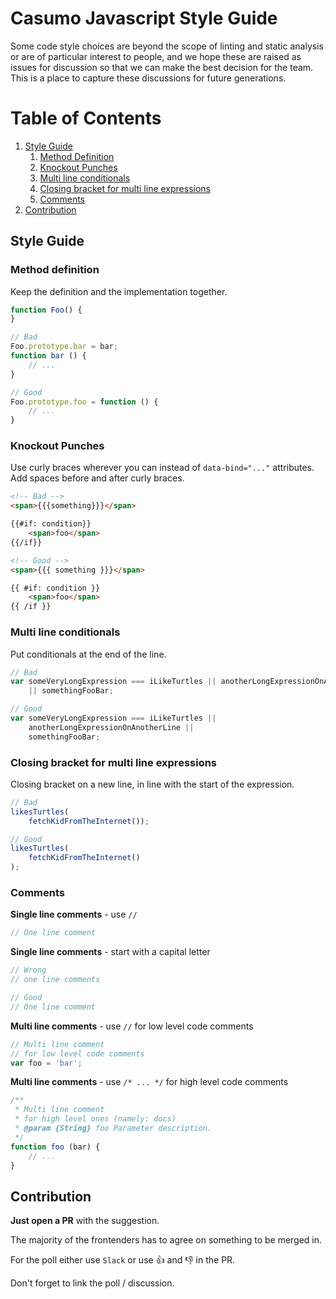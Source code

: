 # Casumo Javascript Style Guide

Some code style choices are beyond the scope of linting and static analysis or are of particular interest to people,
and we hope these are raised as issues for discussion so that we can make the best decision for the team. This is a
place to capture these discussions for future generations.

# Table of Contents
1. [Style Guide](#style-guide)
    1. [Method Definition](#method-definition)
    2. [Knockout Punches](#knockout-punches)
    3. [Multi line conditionals](#multi-line-conditionals)
    4. [Closing bracket for multi line expressions](#closing-bracket-for-multi-line-expressions)
    5. [Comments](#comments)
2. [Contribution](#contribution)

## Style Guide

### Method definition
Keep the definition and the implementation together.

```javascript
function Foo() {
}

// Bad
Foo.prototype.bar = bar;
function bar () {
    // ...
}

// Good
Foo.prototype.foo = function () {
    // ...
}
```

### Knockout Punches
Use curly braces wherever you can instead of `data-bind="..."` attributes.
Add spaces before and after curly braces.

```html
<!-- Bad -->
<span>{{{something}}}</span>

{{#if: condition}}
    <span>foo</span>
{{/if}}

<!-- Good -->
<span>{{{ something }}}</span>

{{ #if: condition }}
    <span>foo</span>
{{ /if }}
```

### Multi line conditionals
Put conditionals at the end of the line.

```javascript
// Bad
var someVeryLongExpression === iLikeTurtles || anotherLongExpressionOnAnotherLine
    || somethingFooBar;

// Good
var someVeryLongExpression === iLikeTurtles ||
    anotherLongExpressionOnAnotherLine ||
    somethingFooBar;
```

### Closing bracket for multi line expressions
Closing bracket on a new line, in line with the start of the expression.

```javascript
// Bad
likesTurtles(
    fetchKidFromTheInternet());

// Good
likesTurtles(
    fetchKidFromTheInternet()
);
```

### Comments

**Single line comments** - use `//`
```javascript
// One line comment
```

**Single line comments** - start with a capital letter
```javascript
// Wrong
// one line comments

// Good
// One line comment
```

**Multi line comments** - use `//` for low level code comments
```javascript
// Multi line comment
// for low level code comments
var foo = 'bar';
```

**Multi line comments** - use `/* ... */` for high level code comments
```javascript
/**
 * Multi line comment
 * for high level ones (namely: docs)
 * @param {String} foo Parameter description.
 */
function foo (bar) {
    // ...
}
```

## Contribution
**Just open a PR** with the suggestion.

The majority of the frontenders has to agree on something to be merged in.

For the poll either use `Slack` or use :+1: and :-1: in the PR.

Don't forget to link the poll / discussion.